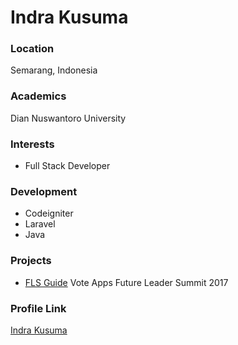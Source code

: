 # Indra Kusuma

### Location

Semarang, Indonesia

### Academics

Dian Nuswantoro University

### Interests

- Full Stack Developer

### Development

- Codeigniter
- Laravel
- Java

### Projects

- [FLS Guide](https://github.com/creativefls/voteApp) Vote Apps Future Leader Summit 2017

### Profile Link

[Indra Kusuma](https://github.com/idindrakusuma)
